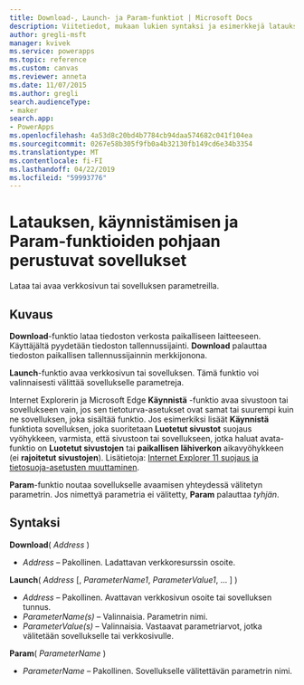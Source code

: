 ```yaml
---
title: Download-, Launch- ja Param-funktiot | Microsoft Docs
description: Viitetiedot, mukaan lukien syntaksi ja esimerkkejä latauksen, käynnistämisen ja Param-funktioiden pohjaan perustuvat sovellukset
author: gregli-msft
manager: kvivek
ms.service: powerapps
ms.topic: reference
ms.custom: canvas
ms.reviewer: anneta
ms.date: 11/07/2015
ms.author: gregli
search.audienceType:
- maker
search.app:
- PowerApps
ms.openlocfilehash: 4a53d8c20bd4b7784cb94daa574682c041f104ea
ms.sourcegitcommit: 0267e58b305f9fb0a4b32130fb149cd6e34b3354
ms.translationtype: MT
ms.contentlocale: fi-FI
ms.lasthandoff: 04/22/2019
ms.locfileid: "59993776"
---
```

# <a name="download-launch-and-param-functions-in-canvas-apps"></a>Latauksen, käynnistämisen ja Param-funktioiden pohjaan perustuvat sovellukset
Lataa tai avaa verkkosivun tai sovelluksen parametreilla.  

## <a name="description"></a>Kuvaus
**Download**-funktio lataa tiedoston verkosta paikalliseen laitteeseen. Käyttäjältä pyydetään tiedoston tallennussijainti.  **Download** palauttaa tiedoston paikallisen tallennussijainnin merkkijonona.  

**Launch**-funktio avaa verkkosivun tai sovelluksen.  Tämä funktio voi valinnaisesti välittää sovellukselle parametreja.

Internet Explorerin ja Microsoft Edge **Käynnistä** -funktio avaa sivustoon tai sovellukseen vain, jos sen tietoturva-asetukset ovat samat tai suurempi kuin ne sovelluksen, joka sisältää funktio. Jos esimerkiksi lisäät **Käynnistä** funktiota sovelluksen, joka suoritetaan **Luotetut sivustot** suojaus vyöhykkeen, varmista, että sivustoon tai sovellukseen, jotka haluat avata-funktio on **Luotetut sivustojen** tai **paikallisen lähiverkon** aikavyöhykkeen (ei **rajoitetut sivustojen**). Lisätietoja: [Internet Explorer 11 suojaus ja tietosuoja-asetusten muuttaminen](https://support.microsoft.com/en-us/help/17479/windows-internet-explorer-11-change-security-privacy-settings).  

**Param**-funktio noutaa sovellukselle avaamisen yhteydessä välitetyn parametrin. Jos nimettyä parametria ei välitetty, **Param** palauttaa *tyhjän*.

## <a name="syntax"></a>Syntaksi
**Download**( *Address* )

* *Address* – Pakollinen.  Ladattavan verkkoresurssin osoite.

**Launch**( *Address* [, *ParameterName1*, *ParameterValue1*, ... ] )

* *Address* – Pakollinen.  Avattavan verkkosivun osoite tai sovelluksen tunnus.
* *ParameterName(s)* – Valinnaisia.  Parametrin nimi.
* *ParameterValue(s)* – Valinnaisia.  Vastaavat parametriarvot, jotka välitetään sovellukselle tai verkkosivulle.

**Param**( *ParameterName* )

* *ParameterName* – Pakollinen.  Sovellukselle välitettävän parametrin nimi.

